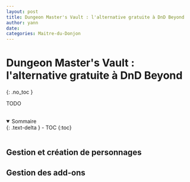 ```yaml
---
layout: post
title: Dungeon Master's Vault : l'alternative gratuite à DnD Beyond
author: yann
date: 
categories: Maitre-du-Donjon
---
```


# Dungeon Master's Vault : l'alternative gratuite à DnD Beyond
{: .no_toc }

TODO

<br />

<details open markdown="block">
  <summary>
    Sommaire
  </summary>
  {: .text-delta }
- TOC
{:toc}
</details>

<br />

## Gestion et création de personnages

## Gestion des add-ons
